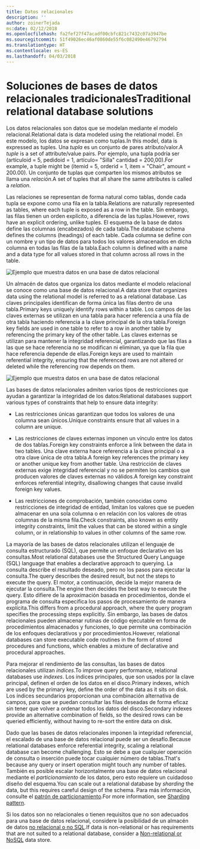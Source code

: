 ```yaml
---
title: Datos relacionales
description: ''
author: zoinerTejada
ms:date: 02/12/2018
ms.openlocfilehash: fa2fef27f47acadf00cbfc821c7432c07a3947be
ms.sourcegitcommit: 51f49026ec46af0860de55f6c082490e46792794
ms.translationtype: HT
ms.contentlocale: es-ES
ms.lasthandoff: 04/03/2018
---
```

# <a name="traditional-relational-database-solutions"></a><span data-ttu-id="d3178-102">Soluciones de bases de datos relacionales tradicionales</span><span class="sxs-lookup"><span data-stu-id="d3178-102">Traditional relational database solutions</span></span>

<span data-ttu-id="d3178-103">Los datos relacionales son datos que se modelan mediante el modelo relacional.</span><span class="sxs-lookup"><span data-stu-id="d3178-103">Relational data is data modeled using the relational model.</span></span> <span data-ttu-id="d3178-104">En este modelo, los datos se expresan como tuplas.</span><span class="sxs-lookup"><span data-stu-id="d3178-104">In this model, data is expressed as tuples.</span></span> <span data-ttu-id="d3178-105">Una *tupla* es un conjunto de pares atributo/valor.</span><span class="sxs-lookup"><span data-stu-id="d3178-105">A *tuple* is a set of attribute/value pairs.</span></span> <span data-ttu-id="d3178-106">Por ejemplo, una tupla podría ser (artículoid = 5, pedidoid = 1, artículo= "Silla" cantidad = 200,00).</span><span class="sxs-lookup"><span data-stu-id="d3178-106">For example, a tuple might be (itemid = 5, orderid = 1, item = "Chair", amount = 200.00).</span></span> <span data-ttu-id="d3178-107">Un conjunto de tuplas que comparten los mismos atributos se llama una *relación*.</span><span class="sxs-lookup"><span data-stu-id="d3178-107">A set of tuples that all share the same attributes is called a *relation*.</span></span> 

<span data-ttu-id="d3178-108">Las relaciones se representan de forma natural como tablas, donde cada tupla se expone como una fila en la tabla.</span><span class="sxs-lookup"><span data-stu-id="d3178-108">Relations are naturally represented as tables, where each tuple is exposed as a row in the table.</span></span> <span data-ttu-id="d3178-109">Sin embargo, las filas tienen un orden explícito, a diferencia de las tuplas.</span><span class="sxs-lookup"><span data-stu-id="d3178-109">However, rows have an explicit ordering, unlike tuples.</span></span> <span data-ttu-id="d3178-110">El esquema de la base de datos define las columnas (encabezados) de cada tabla.</span><span class="sxs-lookup"><span data-stu-id="d3178-110">The database schema defines the columns (headings) of each table.</span></span> <span data-ttu-id="d3178-111">Cada columna se define con un nombre y un tipo de datos para todos los valores almacenados en dicha columna en todas las filas de la tabla.</span><span class="sxs-lookup"><span data-stu-id="d3178-111">Each column is defined with a name and a data type for all values stored in that column across all rows in the table.</span></span>

![Ejemplo que muestra datos en una base de datos relacional](../images/example-relational.png)

<span data-ttu-id="d3178-113">Un almacén de datos que organiza los datos mediante el modelo relacional se conoce como una base de datos relacional.</span><span class="sxs-lookup"><span data-stu-id="d3178-113">A data store that organizes data using the relational model is referred to as a relational database.</span></span> <span data-ttu-id="d3178-114">Las claves principales identifican de forma única las filas dentro de una tabla.</span><span class="sxs-lookup"><span data-stu-id="d3178-114">Primary keys uniquely identify rows within a table.</span></span> <span data-ttu-id="d3178-115">Los campos de las claves externas se utilizan en una tabla para hacer referencia a una fila de otra tabla haciendo referencia a la clave principal de la otra tabla.</span><span class="sxs-lookup"><span data-stu-id="d3178-115">Foreign key fields are used in one table to refer to a row in another table by referencing the primary key of the other table.</span></span> <span data-ttu-id="d3178-116">Las claves externas se utilizan para mantener la integridad referencial, garantizando que las filas a las que se hace referencia no se modifican ni eliminan, ya que la fila que hace referencia depende de ellas.</span><span class="sxs-lookup"><span data-stu-id="d3178-116">Foreign keys are used to maintain referential integrity, ensuring that the referenced rows are not altered or deleted while the referencing row depends on them.</span></span> 

![Ejemplo que muestra datos en una base de datos relacional](../images/example-relational2.png)

<span data-ttu-id="d3178-118">Las bases de datos relacionales admiten varios tipos de restricciones que ayudan a garantizar la integridad de los datos:</span><span class="sxs-lookup"><span data-stu-id="d3178-118">Relational databases support various types of constraints that help to ensure data integrity:</span></span>

- <span data-ttu-id="d3178-119">Las restricciones únicas garantizan que todos los valores de una columna sean únicos.</span><span class="sxs-lookup"><span data-stu-id="d3178-119">Unique constraints ensure that all values in a column are unique.</span></span> 

- <span data-ttu-id="d3178-120">Las restricciones de claves externas imponen un vínculo entre los datos de dos tablas.</span><span class="sxs-lookup"><span data-stu-id="d3178-120">Foreign key constraints enforce a link between the data in two tables.</span></span> <span data-ttu-id="d3178-121">Una clave externa hace referencia a la clave principal o a otra clave única de otra tabla.</span><span class="sxs-lookup"><span data-stu-id="d3178-121">A foreign key references the primary key or another unique key from another table.</span></span> <span data-ttu-id="d3178-122">Una restricción de claves externas exige integridad referencial y no se permiten los cambios que producen valores de claves externas no válidos.</span><span class="sxs-lookup"><span data-stu-id="d3178-122">A foreign key constraint enforces referential integrity, disallowing changes that cause invalid foreign key values.</span></span>

- <span data-ttu-id="d3178-123">Las restricciones de comprobación, también conocidas como restricciones de integridad de entidad, limitan los valores que se pueden almacenar en una sola columna o en relación con los valores de otras columnas de la misma fila.</span><span class="sxs-lookup"><span data-stu-id="d3178-123">Check constraints, also known as entity integrity constraints, limit the values that can be stored within a single column, or in relationship to values in other columns of the same row.</span></span> 

<span data-ttu-id="d3178-124">La mayoría de las bases de datos relacionales utilizan el lenguaje de consulta estructurado (SQL), que permite un enfoque declarativo en las consultas.</span><span class="sxs-lookup"><span data-stu-id="d3178-124">Most relational databases use the Structured Query Language (SQL) language that enables a declarative approach to querying.</span></span> <span data-ttu-id="d3178-125">La consulta describe el resultado deseado, pero no los pasos para ejecutar la consulta.</span><span class="sxs-lookup"><span data-stu-id="d3178-125">The query describes the desired result, but not the steps to execute the query.</span></span> <span data-ttu-id="d3178-126">El motor, a continuación, decide la mejor manera de ejecutar la consulta.</span><span class="sxs-lookup"><span data-stu-id="d3178-126">The engine then decides the best way to execute the query.</span></span> <span data-ttu-id="d3178-127">Esto difiere de la aproximación basada en procedimientos, donde el programa de consulta especifica los pasos de procesamiento de manera explícita.</span><span class="sxs-lookup"><span data-stu-id="d3178-127">This differs from a procedural approach, where the query program specifies the processing steps explicitly.</span></span> <span data-ttu-id="d3178-128">Sin embargo, las bases de datos relacionales pueden almacenar rutinas de código ejecutable en forma de procedimientos almacenados y funciones, lo que permite una combinación de los enfoques declarativos y por procedimientos.</span><span class="sxs-lookup"><span data-stu-id="d3178-128">However, relational databases can store executable code routines in the form of stored procedures and functions, which enables a mixture of declarative and procedural approaches.</span></span>

<span data-ttu-id="d3178-129">Para mejorar el rendimiento de las consultas, las bases de datos relacionales utilizan *índices*.</span><span class="sxs-lookup"><span data-stu-id="d3178-129">To improve query performance, relational databases use *indexes*.</span></span> <span data-ttu-id="d3178-130">Los índices principales, que son usados por la clave principal, definen el orden de los datos en el disco.</span><span class="sxs-lookup"><span data-stu-id="d3178-130">Primary indexes, which are used by the primary key, define the order of the data as it sits on disk.</span></span> <span data-ttu-id="d3178-131">Los índices secundarios proporcionan una combinación alternativa de campos, para que se puedan consultar las filas deseadas de forma eficaz sin tener que volver a ordenar todos los datos del disco.</span><span class="sxs-lookup"><span data-stu-id="d3178-131">Secondary indexes provide an alternative combination of fields, so the desired rows can be queried efficiently, without having to re-sort the entire data on disk.</span></span>

<span data-ttu-id="d3178-132">Dado que las bases de datos relacionales imponen la integridad referencial, el escalado de una base de datos relacional puede ser un desafío.</span><span class="sxs-lookup"><span data-stu-id="d3178-132">Because relational databases enforce referential integrity, scaling a relational database can become challenging.</span></span> <span data-ttu-id="d3178-133">Esto se debe a que cualquier operación de consulta o inserción puede tocar cualquier número de tablas.</span><span class="sxs-lookup"><span data-stu-id="d3178-133">That's because any query or insert operation might touch any number of tables.</span></span> <span data-ttu-id="d3178-134">También es posible escalar horizontalmente una base de datos relacional mediante el *particionamiento* de los datos, pero esto requiere un cuidadoso diseño del esquema.</span><span class="sxs-lookup"><span data-stu-id="d3178-134">You can scale out a relational database by *sharding* the data, but this requires careful design of the schema.</span></span> <span data-ttu-id="d3178-135">Para más información, consulte el [patrón de particionamiento](../../patterns/sharding.md).</span><span class="sxs-lookup"><span data-stu-id="d3178-135">For more information, see [Sharding pattern](../../patterns/sharding.md).</span></span>

<span data-ttu-id="d3178-136">Si los datos son no relacionales o tienen requisitos que no son adecuados para una base de datos relacional, considere la posibilidad de un almacén de datos [no relacional o no SQL](../big-data/non-relational-data.md).</span><span class="sxs-lookup"><span data-stu-id="d3178-136">If data is non-relational or has requirements that are not suited to a relational database, consider a [Non-relational or NoSQL](../big-data/non-relational-data.md) data store.</span></span>
